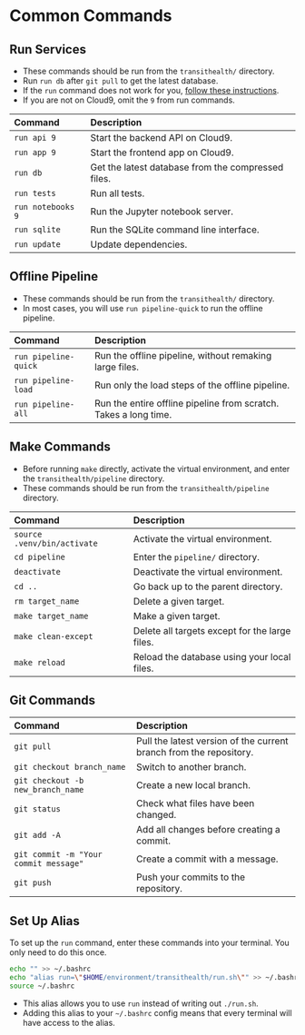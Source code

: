 # Common Commands

## Run Services

- These commands should be run from the `transithealth/` directory.
- Run `run db` after `git pull` to get the latest database.
- If the `run` command does not work for you, [follow these instructions](#set-up-alias).
- If you are not on Cloud9, omit the `9` from run commands.

| Command | Description |
|:--|:--|
| `run api 9` | Start the backend API on Cloud9. |
| `run app 9` | Start the frontend app on Cloud9. |
| `run db` | Get the latest database from the compressed files. |
| `run tests` | Run all tests. |
| `run notebooks 9` | Run the Jupyter notebook server. |
| `run sqlite` | Run the SQLite command line interface. |
| `run update` | Update dependencies. |

## Offline Pipeline

- These commands should be run from the `transithealth/` directory.
- In most cases, you will use `run pipeline-quick` to run the offline pipeline. 

| Command | Description |
|:--|:--|
| `run pipeline-quick` | Run the offline pipeline, without remaking large files. |
| `run pipeline-load` | Run only the load steps of the offline pipeline. |
| `run pipeline-all` | Run the entire offline pipeline from scratch. Takes a long time. |

## Make Commands

- Before running `make` directly, activate the virtual environment, and enter the `transithealth/pipeline` directory.
- These commands should be run from the `transithealth/pipeline` directory.

| Command | Description |
|:--|:--|
| `source .venv/bin/activate` | Activate the virtual environment. |
| `cd pipeline` | Enter the `pipeline/` directory. |
| `deactivate` | Deactivate the virtual environment. |
| `cd ..` | Go back up to the parent directory. |
| `rm target_name` | Delete a given target. |
| `make target_name` | Make a given target. |
| `make clean-except` | Delete all targets except for the large files. |
| `make reload` | Reload the database using your local files. |

## Git Commands

| Command | Description |
|:--|:--|
| `git pull` | Pull the latest version of the current branch from the repository. |
| `git checkout branch_name` | Switch to another branch. |
| `git checkout -b new_branch_name` | Create a new local branch. |
| `git status` | Check what files have been changed. |
| `git add -A` | Add all changes before creating a commit. |
| `git commit -m "Your commit message"` | Create a commit with a message. |
| `git push` | Push your commits to the repository. |

## Set Up Alias

To set up the `run` command, enter these commands into your terminal. You only need to do this once.

```bash
echo "" >> ~/.bashrc
echo "alias run=\"$HOME/environment/transithealth/run.sh\"" >> ~/.bashrc
source ~/.bashrc
```

- This alias allows you to use `run` instead of writing out `./run.sh`.
- Adding this alias to your `~/.bashrc` config means that every terminal will have access to the alias.
